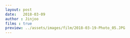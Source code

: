 ```yaml
---
layout: post
date:   2018-03-09
author : Jinjoo
films : true
preview: ../assets/images/film/2018-03-19-Photo_05.JPG
---
```

